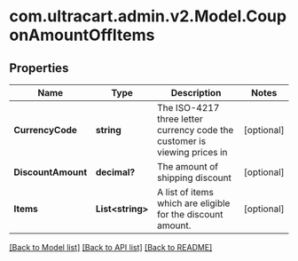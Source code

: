 # com.ultracart.admin.v2.Model.CouponAmountOffItems
## Properties

Name | Type | Description | Notes
------------ | ------------- | ------------- | -------------
**CurrencyCode** | **string** | The ISO-4217 three letter currency code the customer is viewing prices in | [optional] 
**DiscountAmount** | **decimal?** | The amount of shipping discount | [optional] 
**Items** | **List&lt;string&gt;** | A list of items which are eligible for the discount amount. | [optional] 


[[Back to Model list]](../README.md#documentation-for-models) [[Back to API list]](../README.md#documentation-for-api-endpoints) [[Back to README]](../README.md)

